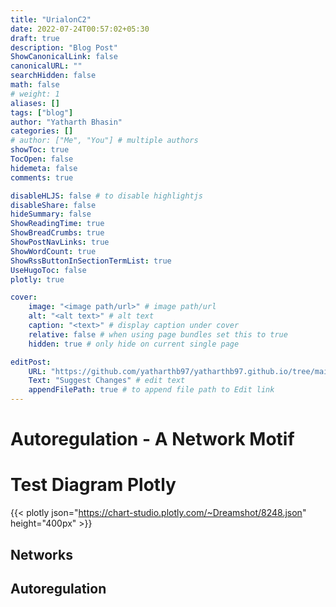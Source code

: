 ```yaml
---
title: "UrialonC2"
date: 2022-07-24T00:57:02+05:30
draft: true
description: "Blog Post"
ShowCanonicalLink: false
canonicalURL: ""
searchHidden: false
math: false
# weight: 1
aliases: []
tags: ["blog"]
author: "Yatharth Bhasin"
categories: []
# author: ["Me", "You"] # multiple authors
showToc: true
TocOpen: false
hidemeta: false
comments: true

disableHLJS: false # to disable highlightjs
disableShare: false
hideSummary: false
ShowReadingTime: true
ShowBreadCrumbs: true
ShowPostNavLinks: true
ShowWordCount: true
ShowRssButtonInSectionTermList: true
UseHugoToc: false
plotly: true

cover:
    image: "<image path/url>" # image path/url
    alt: "<alt text>" # alt text
    caption: "<text>" # display caption under cover
    relative: false # when using page bundles set this to true
    hidden: true # only hide on current single page

editPost:
    URL: "https://github.com/yatharthb97/yatharthb97.github.io/tree/main/content/"
    Text: "Suggest Changes" # edit text
    appendFilePath: true # to append file path to Edit link
---
```


# Autoregulation - A Network Motif

# Test Diagram Plotly

{{< plotly json="https://chart-studio.plotly.com/~Dreamshot/8248.json" height="400px" >}}

## Networks

## Autoregulation

